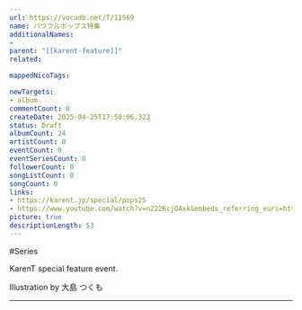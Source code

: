 ```yaml
---
url: https://vocadb.net/T/11569
name: パワフルポップス特集
additionalNames: 
- 
parent: "[[karent-feature]]"
related:

mappedNicoTags:

newTargets:
- album
commentCount: 0
createDate: 2025-04-25T17:50:06.323
status: Draft
albumCount: 24
artistCount: 0
eventCount: 0
eventSeriesCount: 0
followerCount: 0
songListCount: 0
songCount: 0
links: 
- https://karent.jp/special/pops25
- https://www.youtube.com/watch?v=n222KcjOAxk&embeds_referring_euri=https%3A%2F%2Fkarent.jp%2F
picture: true
descriptionLength: 53
---
```


#Series

KarenT special feature event.

Illustration by 大島 つくも

---

